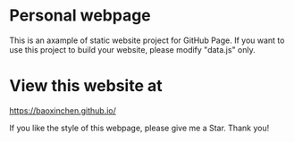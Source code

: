 # Personal webpage
This is an axample of static website project for GitHub Page. If you want to use this project to build your website, please modify "data.js" only.
# View this website at
https://baoxinchen.github.io/

If you like the style of this webpage, please give me a Star. Thank you!
